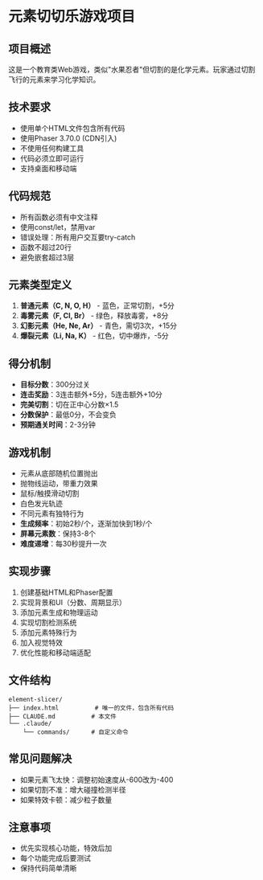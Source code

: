 # 元素切切乐游戏项目

## 项目概述
这是一个教育类Web游戏，类似"水果忍者"但切割的是化学元素。玩家通过切割飞行的元素来学习化学知识。

## 技术要求
- 使用单个HTML文件包含所有代码
- 使用Phaser 3.70.0 (CDN引入)
- 不使用任何构建工具
- 代码必须立即可运行
- 支持桌面和移动端

## 代码规范
- 所有函数必须有中文注释
- 使用const/let，禁用var
- 错误处理：所有用户交互要try-catch
- 函数不超过20行
- 避免嵌套超过3层

## 元素类型定义
1. **普通元素（C, N, O, H）** - 蓝色，正常切割，+5分
2. **毒雾元素（F, Cl, Br）** - 绿色，释放毒雾，+8分
3. **幻影元素（He, Ne, Ar）** - 青色，需切3次，+15分
4. **爆裂元素（Li, Na, K）** - 红色，切中爆炸，-5分

## 得分机制
- **目标分数**：300分过关
- **连击奖励**：3连击额外+5分，5连击额外+10分
- **完美切割**：切在正中心分数×1.5
- **分数保护**：最低0分，不会变负
- **预期通关时间**：2-3分钟

## 游戏机制
- 元素从底部随机位置抛出
- 抛物线运动，带重力效果
- 鼠标/触摸滑动切割
- 白色发光轨迹
- 不同元素有独特行为
- **生成频率**：初始2秒/个，逐渐加快到1秒/个
- **屏幕元素数**：保持3-8个
- **难度递增**：每30秒提升一次

## 实现步骤
1. 创建基础HTML和Phaser配置
2. 实现背景和UI（分数、周期显示）
3. 添加元素生成和物理运动
4. 实现切割检测系统
5. 添加元素特殊行为
6. 加入视觉特效
7. 优化性能和移动端适配

## 文件结构
```
element-slicer/
├── index.html          # 唯一的文件，包含所有代码
├── CLAUDE.md          # 本文件
└── .claude/
    └── commands/      # 自定义命令
```

## 常见问题解决
- 如果元素飞太快：调整初始速度从-600改为-400
- 如果切割不准：增大碰撞检测半径
- 如果特效卡顿：减少粒子数量

## 注意事项
- 优先实现核心功能，特效后加
- 每个功能完成后要测试
- 保持代码简单清晰